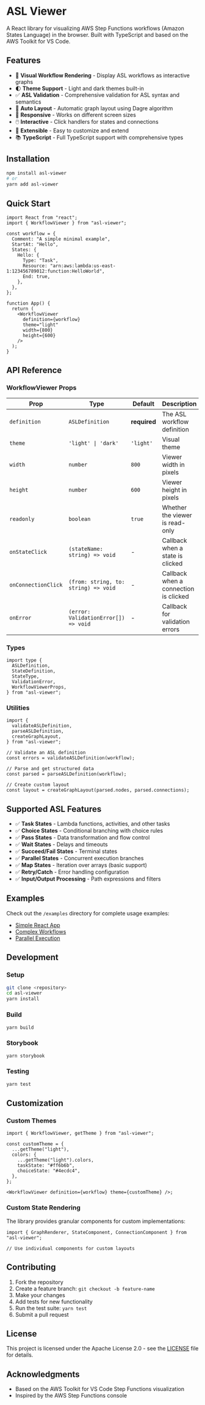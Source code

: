 # ASL Viewer

A React library for visualizing AWS Step Functions workflows (Amazon States Language) in the browser. Built with TypeScript and based on the AWS Toolkit for VS Code.

## Features

- 🎨 **Visual Workflow Rendering** - Display ASL workflows as interactive graphs
- 🌓 **Theme Support** - Light and dark themes built-in
- ✅ **ASL Validation** - Comprehensive validation for ASL syntax and semantics
- 🔄 **Auto Layout** - Automatic graph layout using Dagre algorithm
- 📱 **Responsive** - Works on different screen sizes
- 🖱️ **Interactive** - Click handlers for states and connections
- 🔧 **Extensible** - Easy to customize and extend
- 📚 **TypeScript** - Full TypeScript support with comprehensive types

## Installation

```bash
npm install asl-viewer
# or
yarn add asl-viewer
```

## Quick Start

```tsx
import React from "react";
import { WorkflowViewer } from "asl-viewer";

const workflow = {
  Comment: "A simple minimal example",
  StartAt: "Hello",
  States: {
    Hello: {
      Type: "Task",
      Resource: "arn:aws:lambda:us-east-1:123456789012:function:HelloWorld",
      End: true,
    },
  },
};

function App() {
  return (
    <WorkflowViewer
      definition={workflow}
      theme="light"
      width={800}
      height={600}
    />
  );
}
```

## API Reference

### WorkflowViewer Props

| Prop                | Type                                 | Default      | Description                           |
| ------------------- | ------------------------------------ | ------------ | ------------------------------------- |
| `definition`        | `ASLDefinition`                      | **required** | The ASL workflow definition           |
| `theme`             | `'light' \| 'dark'`                  | `'light'`    | Visual theme                          |
| `width`             | `number`                             | `800`        | Viewer width in pixels                |
| `height`            | `number`                             | `600`        | Viewer height in pixels               |
| `readonly`          | `boolean`                            | `true`       | Whether the viewer is read-only       |
| `onStateClick`      | `(stateName: string) => void`        | -            | Callback when a state is clicked      |
| `onConnectionClick` | `(from: string, to: string) => void` | -            | Callback when a connection is clicked |
| `onError`           | `(error: ValidationError[]) => void` | -            | Callback for validation errors        |

### Types

```tsx
import type {
  ASLDefinition,
  StateDefinition,
  StateType,
  ValidationError,
  WorkflowViewerProps,
} from "asl-viewer";
```

### Utilities

```tsx
import {
  validateASLDefinition,
  parseASLDefinition,
  createGraphLayout,
} from "asl-viewer";

// Validate an ASL definition
const errors = validateASLDefinition(workflow);

// Parse and get structured data
const parsed = parseASLDefinition(workflow);

// Create custom layout
const layout = createGraphLayout(parsed.nodes, parsed.connections);
```

## Supported ASL Features

- ✅ **Task States** - Lambda functions, activities, and other tasks
- ✅ **Choice States** - Conditional branching with choice rules
- ✅ **Pass States** - Data transformation and flow control
- ✅ **Wait States** - Delays and timeouts
- ✅ **Succeed/Fail States** - Terminal states
- ✅ **Parallel States** - Concurrent execution branches
- ✅ **Map States** - Iteration over arrays (basic support)
- ✅ **Retry/Catch** - Error handling configuration
- ✅ **Input/Output Processing** - Path expressions and filters

## Examples

Check out the `/examples` directory for complete usage examples:

- [Simple React App](./examples/react-app-example.tsx)
- [Complex Workflows](./examples/complex-workflow.json)
- [Parallel Execution](./examples/parallel-workflow.json)

## Development

### Setup

```bash
git clone <repository>
cd asl-viewer
yarn install
```

### Build

```bash
yarn build
```

### Storybook

```bash
yarn storybook
```

### Testing

```bash
yarn test
```

## Customization

### Custom Themes

```tsx
import { WorkflowViewer, getTheme } from "asl-viewer";

const customTheme = {
  ...getTheme("light"),
  colors: {
    ...getTheme("light").colors,
    taskState: "#ff6b6b",
    choiceState: "#4ecdc4",
  },
};

<WorkflowViewer definition={workflow} theme={customTheme} />;
```

### Custom State Rendering

The library provides granular components for custom implementations:

```tsx
import { GraphRenderer, StateComponent, ConnectionComponent } from "asl-viewer";

// Use individual components for custom layouts
```

## Contributing

1. Fork the repository
2. Create a feature branch: `git checkout -b feature-name`
3. Make your changes
4. Add tests for new functionality
5. Run the test suite: `yarn test`
6. Submit a pull request

## License

This project is licensed under the Apache License 2.0 - see the [LICENSE](LICENSE) file for details.

## Acknowledgments

- Based on the AWS Toolkit for VS Code Step Functions visualization
- Inspired by the AWS Step Functions console
